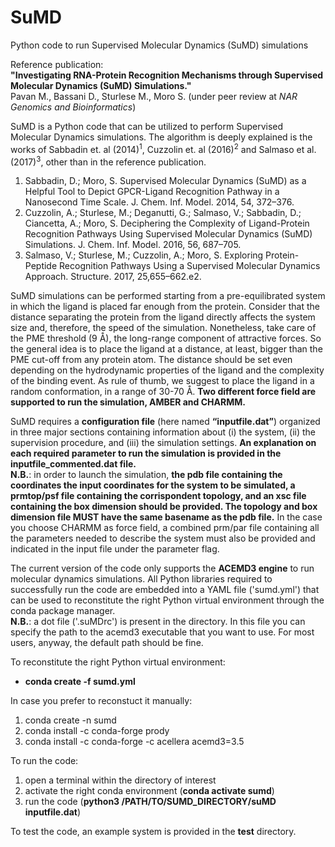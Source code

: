 # SuMD
Python code to run Supervised Molecular Dynamics (SuMD) simulations

Reference publication:  
**"Investigating RNA-Protein Recognition Mechanisms through Supervised Molecular Dynamics (SuMD) Simulations."**  
Pavan M., Bassani D., Sturlese M., Moro S. (under peer review at *NAR Genomics and Bioinformatics*)

SuMD is a Python code that can be utilized to perform Supervised Molecular Dynamics simulations. The algorithm is deeply explained is the works of Sabbadin et. al (2014)<sup>1</sup>, Cuzzolin et. al (2016)<sup>2</sup> and Salmaso et al. (2017)<sup>3</sup>, other than in the reference publication.
1. Sabbadin, D.; Moro, S. Supervised Molecular Dynamics (SuMD) as a Helpful Tool to Depict GPCR-Ligand Recognition Pathway in a Nanosecond Time Scale. J. Chem. Inf. Model. 2014, 54, 372–376.
2. Cuzzolin, A.; Sturlese, M.; Deganutti, G.; Salmaso, V.; Sabbadin, D.; Ciancetta, A.; Moro, S. Deciphering the Complexity of Ligand-Protein Recognition Pathways Using Supervised Molecular Dynamics (SuMD) Simulations. J. Chem. Inf. Model. 2016, 56, 687–705.
3. Salmaso, V.; Sturlese, M.; Cuzzolin, A.; Moro, S. Exploring Protein-Peptide Recognition Pathways Using a Supervised Molecular Dynamics Approach. Structure. 2017, 25,655–662.e2.

SuMD simulations can be performed starting from a pre-equilibrated system in which the ligand is placed far enough from the protein. Consider that the distance separating the protein from the ligand directly affects the system size and, therefore, the speed of the simulation. Nonetheless, take care of the PME threshold (9 Å), the long-range component of attractive forces. So the general idea is to place the ligand at a distance, at least, bigger than the PME cut-off from any protein atom. The distance should be set even depending on the hydrodynamic properties of the ligand and the complexity of the binding
event. As rule of thumb, we suggest to place the ligand in a random conformation, in a range of 30-70 Å. **Two different force field are supported to run the simulation, AMBER and CHARMM.**  

SuMD requires a **configuration file** (here named **“inputfile.dat”**) organized in three major sections containing information about (i) the system, (ii) the supervision procedure, and (iii) the simulation settings. **An explanation on each required parameter to run the simulation is provided in the inputfile_commented.dat file.**  
**N.B.**: in order to launch the simulation, **the pdb file containing the coordinates the input coordinates for the system to be simulated, a prmtop/psf file containing the corrispondent topology, and an xsc file containing the box dimension should be provided. The topology and box dimension file MUST have the same basename as the pdb file.** In the case you choose CHARMM as force field, a combined prm/par file containing all the parameters needed to describe the system must also be provided and indicated in the input file under the parameter flag.

The current version of the code only supports the **ACEMD3 engine** to run molecular dynamics simulations. All Python libraries required to successfully run the code are embedded into a YAML file ('sumd.yml') that can be used to reconstitute the right Python virtual environment through the conda package manager.  
**N.B.**: a dot file ('.suMDrc') is present in the directory. In this file you can specify the path to the acemd3 executable that you want to use. For most users, anyway, the default path should be fine.

To reconstitute the right Python virtual environment:
- **conda create -f sumd.yml**  

In case you prefer to reconstuct it manually:
1. conda create -n sumd
2. conda install -c conda-forge prody
3. conda install -c conda-forge -c acellera acemd3=3.5

To run the code:
1. open a terminal within the directory of interest
2. activate the right conda environment (**conda activate sumd**)
3. run the code (**python3 /PATH/TO/SUMD_DIRECTORY/suMD inputfile.dat**)

To test the code, an example system is provided in the **test** directory.
